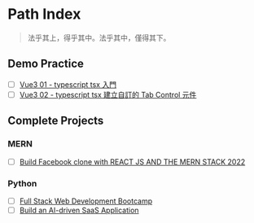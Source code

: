# Path Index

> 法乎其上，得乎其中。法乎其中，僅得其下。

## Demo Practice

- [ ] [Vue3 01 - typescript tsx 入門](https://youtu.be/iowvqVXKH_E)
- [ ] [Vue3 02 - typescript tsx 建立自訂的 Tab Control 元件](https://youtu.be/GpZNgf3V6Ds)

## Complete Projects

### MERN

- [ ] [Build Facebook clone with REACT JS AND THE MERN STACK 2022](https://www.udemy.com/course/build-facebook-clone-and-master-react-js-mern-stack-2022/)

### Python

- [ ] [Full Stack Web Development Bootcamp](https://www.udemy.com/course/full-stack-web-development-bootcamp/)
- [ ] [Build an AI-driven SaaS Application](https://youtu.be/yxyyYMWu1ZA)
